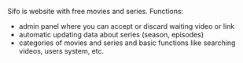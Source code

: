 Sifo is website with free movies and series. 
Functions:
- admin panel where you can accept or discard waiting video or link
- automatic updating data about series (season, episodes)
- categories of movies and series
and basic functions like searching videos, users system, etc.
